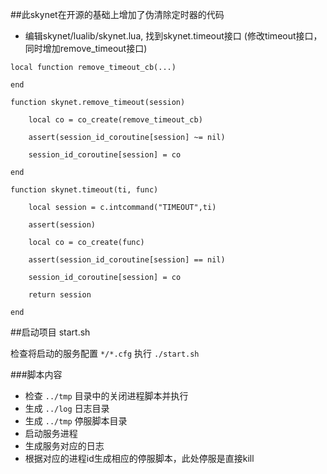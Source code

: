 ##此skynet在开源的基础上增加了伪清除定时器的代码

- 编辑skynet/lualib/skynet.lua, 找到skynet.timeout接口 (修改timeout接口，同时增加remove_timeout接口)

```
local function remove_timeout_cb(...)

end

function skynet.remove_timeout(session)

 	local co = co_create(remove_timeout_cb)

 	assert(session_id_coroutine[session] ~= nil)

 	session_id_coroutine[session] = co

end

function skynet.timeout(ti, func)

 	local session = c.intcommand("TIMEOUT",ti)

 	assert(session)

 	local co = co_create(func)

 	assert(session_id_coroutine[session] == nil)

 	session_id_coroutine[session] = co

 	return session

end
```

##启动项目 start.sh

检查将启动的服务配置 `*/*.cfg`
执行 `./start.sh`

###脚本内容
- 检查 `../tmp` 目录中的关闭进程脚本并执行
- 生成 `../log` 日志目录
- 生成 `../tmp` 停服脚本目录
- 启动服务进程
- 生成服务对应的日志
- 根据对应的进程id生成相应的停服脚本，此处停服是直接kill
